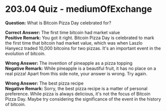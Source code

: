 # 203.04 Quiz - mediumOfExchange

**Question:** What is Bitcoin Pizza Day celebrated for?

**Correct Answer:** The first time bitcoin had market value\
**Positive Remark:** You got it right. Bitcoin Pizza Day is celebrated to mark the first time that bitcoin had market value, which was when Laszlo Hanyecz traded 10,000 bitcoins for two pizzas. It's an important event in the evolution of bitcoin.

**Wrong Answer:** The invention of pineapple as a pizza topping\
**Negative Remark:** While pineapple is a beautiful fruit, it has no place on a real pizza! Apart from this side note, your answer is wrong. Try again.

**Wrong Answer:** The best pizza recipe\
**Negative Remark:** Sorry, the best pizza recipe is a matter of personal preference. While pizza is always delicious, it's not the focus of Bitcoin Pizza Day. Maybe try considering the significance of the event in the history of bitcoin.
